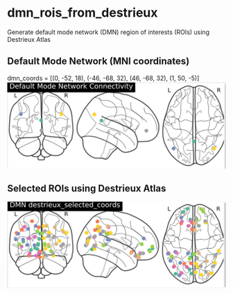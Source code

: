 # dmn_rois_from_destrieux
Generate default mode network (DMN) region of interests (ROIs) using Destrieux Atlas

## Default Mode Network (MNI coordinates)
dmn_coords = [(0, -52, 18), (-46, -68, 32), (46, -68, 32), (1, 50, -5)]
![dmn coordinates](dmn_coordinates.png)


## Selected ROIs using Destrieux Atlas
![selected dmn destrieux coordinates](selected_dmn_destrieux_coordinates.png)
